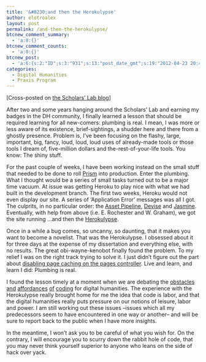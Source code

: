 ```yaml
---
title: '&#8230;and then the Herokulypse'
author: elotroalex
layout: post
permalink: /and-then-the-herokulypse/
btcnew_comment_summary:
  - 'a:0:{}'
btcnew_comment_counts:
  - 'a:0:{}'
btcnew_post:
  - 'a:6:{s:2:"ID";s:3:"931";s:13:"post_date_gmt";s:19:"2012-04-23 20:42:43";s:23:"initial_import_date_gmt";s:19:"2012-04-23 20:47:42";s:20:"last_import_date_gmt";s:19:"0000-00-00 00:00:00";s:4:"hits";s:1:"0";s:6:"misses";s:1:"0";}'
categories:
  - Digital Humanities
  - Praxis Program
---
```

[Cross-posted on <a href="http://www.scholarslab.org/praxis-program/and-then-the-light-bulb-blew/" title="Scholars' Lab" target="_blank">the Scholars&#8217; Lab blog</a>]

After two and some years hanging around the Scholars&#8217; Lab and earning my badges in the DH community, I finally learned a lesson that should be required learning for all new-comers: plumbing is real. I mean, I was more or less aware of its existence, brief-sightings, a shudder here and there from a ghostly presence. Problem is, I&#8217;ve been focusing on the flashy, large, important, big, fancy, loud, loud, loud uses of already-made tools or those tools I dream of, five-million dollars and the-rest-of-your-life tools. You know: The shiny stuff.

For the past couple of weeks, I have been working instead on the small stuff that needed to be done to roll <a href="http://praxis.scholarslab.org/" title="Prism" target="_blank">Prism</a> into production. Enter the plumbing. What I thought would be a series of small tasks turned out to be a major time vacuum. At issue was getting Heroku to play nice with what we had built in the development branch. The first two weeks, Heroku would not even display our site. A series of &#8216;Application Error&#8217; messages was all I got. The culprits, in no particular order: the <a href="http://guides.rubyonrails.org/asset_pipeline.html" title="Asset Pipeline" target="_blank">Asset Pipeline</a>, <a href="https://github.com/plataformatec/devise" title="Devise" target="_blank">Devise</a> and <a href="https://github.com/pivotal/jasmine" target="_blank">Jasmine</a>. Eventually, with help from above (i.e. E. Rochester and W. Graham), we got the site running &#8230;and then the [Herokulypse][1]. 

Once in a while a bug comes, so uncanny, so daunting, that it makes you want to become a novelist. That was the Herokulypse. I obsessed about it for three days at the expense of my dissertation and everything else, with no results. The great obi-wayne-kenobot finally found the problem. To my relief I was on the right track trying to solve it. I just didn&#8217;t figure out the part about [disabling page caching on the pages controller][2]. Live and learn, and learn I did: Plumbing is real.

I found the lesson timely at a moment when we are debating the <a href="http://miriamposner.com/blog/?p=1141" target="_blank">obstacles</a> [and][3] <a href="http://librarian.newjackalmanac.ca/2012/03/gender-coding-libraries-digital.html" target="_blank">affordances</a> <a href="http://philomousos.blogspot.com/2012/03/spot-of-mansplaining.html" target="_blank">of</a> [coding][4] for digital humanities. The experience with the Herokulypse really brought home for me the idea that code is labor, and that the digital humanities really puts pressure on our notions of leisure, labor and power. I am still working out these issues &#8211;issues which all my predecessors seem to have encountered in one way or another&#8211; and will be sure to report back to the public when I have more insights. 

In the meantime, I won&#8217;t ask you to be careful of what you wish for. On the contrary, I will encourage you to scurry down the rabbit hole of code, that you may never think yourself superior to anyone who leans on the side of hack over yack.

 [1]: https://github.com/scholarslab/prism/issues/73
 [2]: https://github.com/scholarslab/prism/commit/5251c6d4d1e50b0b39c418c1764843c4937812f8
 [3]: http://byzantini.st/2012/04/coding-and-collaboration.html
 [4]: http://nowviskie.org/2012/dont-circle-the-wagons/